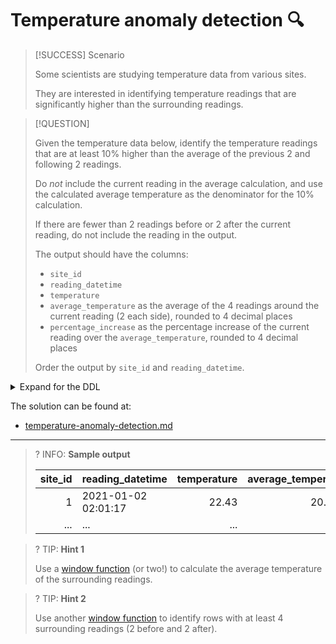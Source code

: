 # Temperature anomaly detection 🔍

> [!SUCCESS] Scenario
>
> Some scientists are studying temperature data from various sites.
>
> They are interested in identifying temperature readings that are significantly higher than the surrounding readings.

> [!QUESTION]
>
> Given the temperature data below, identify the temperature readings that are at least 10% higher than the average of the previous 2 and following 2 readings.
>
> Do _not_ include the current reading in the average calculation, and use the calculated average temperature as the denominator for the 10% calculation.
>
> If there are fewer than 2 readings before or 2 after the current reading, do not include the reading in the output.
>
> The output should have the columns:
>
> - `site_id`
> - `reading_datetime`
> - `temperature`
> - `average_temperature` as the average of the 4 readings around the current reading (2 each side), rounded to 4 decimal places
> - `percentage_increase` as the percentage increase of the current reading over the `average_temperature`, rounded to 4 decimal places
>
> Order the output by `site_id` and `reading_datetime`.

<details>
<summary>Expand for the DDL</summary>
--8<-- "docs/challenging-sql-problems/problems/bronze/temperature-anomaly-detection.sql"
</details>

The solution can be found at:

- [temperature-anomaly-detection.md](../../solutions/bronze/temperature-anomaly-detection.md)

---

<!-- prettier-ignore -->
>? INFO: **Sample output**
>
> | site_id | reading_datetime    | temperature | average_temperature | percentage_increase |
> |--------:|:--------------------|------------:|--------------------:|--------------------:|
> |       1 | 2021-01-02 02:01:17 |       22.43 |             20.0525 |             11.8564 |
> |     ... | ...                 |         ... |                 ... |                 ... |

<!-- prettier-ignore -->
>? TIP: **Hint 1**
>
> Use a [window function](../../../from-excel-to-sql/main-concepts/window-functions.md) (or two!) to calculate the average temperature of the surrounding readings.

<!-- prettier-ignore -->
>? TIP: **Hint 2**
>
> Use another [window function](../../../from-excel-to-sql/main-concepts/window-functions.md) to identify rows with at least 4 surrounding readings (2 before and 2 after).
